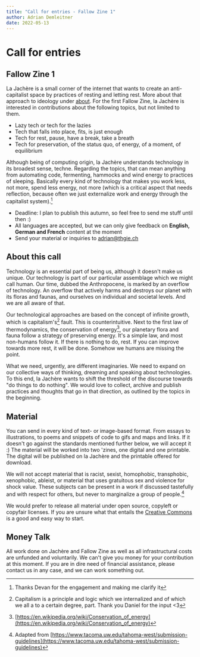 ```yaml
---
title: "Call for entries - Fallow Zine 1"
author: Adrian Demleitner
date: 2022-05-13
---
```


# Call for entries
## Fallow Zine 1
La Jachère is a small corner of the internet that wants to create an anti-capitalist space by practices of resting and letting rest. More about that approach to ideology under [about](about.md). For the first Fallow Zine, la Jachère is interested in contributions about the following topics, but not limited to them. 

- Lazy tech or tech for the lazies
- Tech that falls into place, fits, is just enough
- Tech for rest, pause, have a break, take a breath
- Tech for preservation, of the status quo, of energy, of a moment, of equilibrium

Although being of computing origin, la Jachère understands technology in its broadest sense, techne. Regarding the topics, that can mean anything from automating code, fermenting, hammocks and wind energy to practices of sleeping. Basically every kind of technology that makes you work less, not more, spend less energy, not more (which is a critical aspect that needs reflection, because often we just externalize work and energy through the capitalist system).[^1]

- Deadline: I plan to publish this autumn, so feel free to send me stuff until then :)
- All languages are accepted, but we can only give feedback on  **English, German and French** content at the moment
- Send your material or inquiries to [adrian@thgie.ch](mailto:adrian@thgie.ch)

## About this call
Technology is an essential part of being us, although it doesn't make us unique. Our technology is part of our particular assemblage which we might call human. Our time, dubbed the Anthropocene, is marked by an overflow of technology. An overflow that actively harms and destroys our planet with its floras and faunas, and ourselves on individual and societal levels. And we are all aware of that. 

Our technological approaches are based on the concept of infinite growth, which is capitalism's[^2] fault. This is counterintuitive. Next to the first law of thermodynamics, the conservation of energy[^3], our planetary flora and fauna follow a strategy of preserving energy. It's a simple law, and most non-humans follow it. If there is nothing to do, rest. If you can improve towards more rest, it will be done. Somehow we humans are missing the point. 

What we need, urgently, are different imaginaries. We need to expand on our collective ways of thinking, dreaming and speaking about technologies. To this end, la Jachère wants to shift the threshold of the discourse towards "do things to do nothing". We would love to collect, archive and publish practices and thoughts that go in that direction, as outlined by the topics in the beginning. 

## Material
You can send in every kind of text- or image-based format. From essays to illustrations, to poems and snippets of code to gifs and maps and links. If it doesn't go against the standards mentioned further below, we will accept it :) The material will be worked into two 'zines, one digital and one printable. The digital will be published on la Jachère and the printable offered for download. 

We will not accept material that is racist, sexist, homophobic, transphobic, xenophobic, ableist, or material that uses gratuitous sex and violence for shock value. These subjects can be present in a work if discussed tastefully and with respect for others, but never to marginalize a group of people.[^4]

We would prefer to release all material under open source, copyleft or copyfair licenses. If you are unsure what that entails the [Creative Commons](https://creativecommons.org/share-your-work/) is a good and easy way to start.

## Money Talk
All work done on Jachère and Fallow Zine as well as all infrastructural costs are unfunded and voluntarily. We can't give you money for your contribution at this moment. If you are in dire need of financial assistance, please contact us in any case, and we can work something out. 

[^1]: Thanks Devan for the engagement and making me clarify it
[^2]: Capitalism is a principle and logic which we internalized and of which we all a to a certain degree, part. Thank you Daniel for the input <3
[^3]: [https://en.wikipedia.org/wiki/Conservation_of_energy](https://en.wikipedia.org/wiki/Conservation_of_energy)
[^4]: Adapted from [https://www.tacoma.uw.edu/tahoma-west/submission-guidelines](https://www.tacoma.uw.edu/tahoma-west/submission-guidelines)
